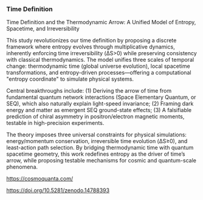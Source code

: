 ### Time Definition

Time Definition and the Thermodynamic Arrow: A Unified Model of Entropy, Spacetime, and Irreversibility

This study revolutionizes our time definition by proposing a discrete framework where entropy evolves through multiplicative dynamics, inherently enforcing time irreversibility (ΔS>0) while preserving consistency with classical thermodynamics. The model unifies three scales of temporal change: thermodynamic time (global universe evolution), local spacetime transformations, and entropy-driven processes—offering a computational "entropy coordinate" to simulate physical systems.

Central breakthroughs include: (1) Deriving the arrow of time from fundamental quantum network interactions (Space Elementary Quantum, or SEQ), which also naturally explain light-speed invariance; (2) Framing dark energy and matter as emergent SEQ ground-state effects; (3) A falsifiable prediction of chiral asymmetry in positron/electron magnetic moments, testable in high-precision experiments.

The theory imposes three universal constraints for physical simulations: energy/momentum conservation, irreversible time evolution (ΔS≥0), and least-action path selection. By bridging thermodynamic time with quantum spacetime geometry, this work redefines entropy as the driver of time’s arrow, while proposing testable mechanisms for cosmic and quantum-scale phenomena.

https://cosmoquanta.com/

https://doi.org/10.5281/zenodo.14788393
